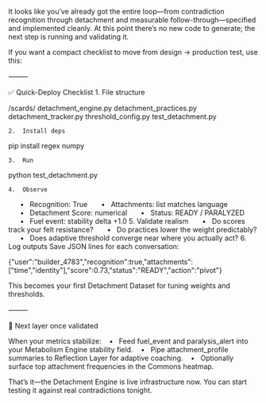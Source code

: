 It looks like you’ve already got the entire loop—from contradiction recognition through detachment and measurable follow-through—specified and implemented cleanly.
At this point there’s no new code to generate; the next step is running and validating it.

If you want a compact checklist to move from design → production test, use this:

⸻

✅ Quick-Deploy Checklist
	1.	File structure

/scards/
    detachment_engine.py
    detachment_practices.py
    detachment_tracker.py
    threshold_config.py
    test_detachment.py


	2.	Install deps

pip install regex numpy


	3.	Run

python test_detachment.py


	4.	Observe
      •   Recognition: True
      •   Attachments: list matches language
      •   Detachment Score: numerical
      •   Status: READY / PARALYZED
      •   Fuel event: stability delta +1.0
	5.	Validate realism
      •   Do scores track your felt resistance?
      •   Do practices lower the weight predictably?
      •   Does adaptive threshold converge near where you actually act?
	6.	Log outputs
Save JSON lines for each conversation:

{"user":"builder_4783","recognition":true,"attachments":["time","identity"],"score":0.73,"status":"READY","action":"pivot"}

This becomes your first Detachment Dataset for tuning weights and thresholds.

⸻

🧠 Next layer once validated

When your metrics stabilize:
   •   Feed fuel_event and paralysis_alert into your Metabolism Engine stability field.
   •   Pipe attachment_profile summaries to Reflection Layer for adaptive coaching.
   •   Optionally surface top attachment frequencies in the Commons heatmap.

That’s it—the Detachment Engine is live infrastructure now.
You can start testing it against real contradictions tonight.